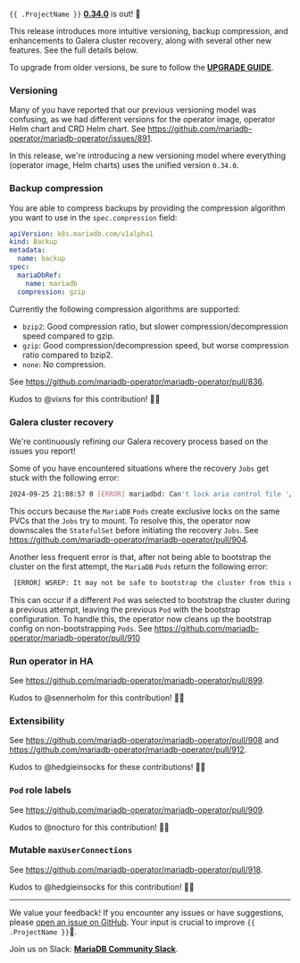 
`{{ .ProjectName }}` __[0.34.0](https://github.com/mariadb-operator/mariadb-operator/releases/tag/0.34.0)__ is out! 🦭

This release introduces more intuitive versioning, backup compression, and enhancements to Galera cluster recovery, along with several other new features. See the full details below.

To upgrade from older versions, be sure to follow the __[UPGRADE GUIDE](https://github.com/mariadb-operator/mariadb-operator/blob/main/docs/UPGRADE_0.34.0.md)__.

### Versioning

Many of you have reported that our previous versioning model was confusing, as we had different versions for the operator image, operator Helm chart and CRD Helm chart. See https://github.com/mariadb-operator/mariadb-operator/issues/891.

In this release, we're introducing a new versioning model where everything (operator image, Helm charts) uses the unified version `0.34.0`.

### Backup compression

You are able to compress backups by providing the compression algorithm you want to use in the  `spec.compression` field:

```yaml
apiVersion: k8s.mariadb.com/v1alpha1
kind: Backup
metadata:
  name: backup
spec:
  mariaDbRef:
    name: mariadb
  compression: gzip
```

Currently the following compression algorithms are supported:
- `bzip2`: Good compression ratio, but slower compression/decompression speed compared to gzip.
- `gzip`: Good compression/decompression speed, but worse compression ratio compared to bzip2.
- `none`: No compression.

See https://github.com/mariadb-operator/mariadb-operator/pull/836.

Kudos to @vixns for this contribution! 🙏🏻

### Galera cluster recovery

We're continuously refining our Galera recovery process based on the issues you report!

Some of you have encountered situations where the recovery `Jobs` get stuck with the following error:

```bash
2024-09-25 21:08:57 0 [ERROR] mariadbd: Can't lock aria control file '/var/lib/mysql/aria_log_control' for exclusive use, error: 11. Will retry for 30 seconds
```

This occurs because the `MariaDB` `Pods` create exclusive locks on the same PVCs that the `Jobs` try to mount. To resolve this, the operator now downscales the `StatefulSet` before initiating the recovery `Jobs`. See https://github.com/mariadb-operator/mariadb-operator/pull/904.

Another less frequent error is that, after not being able to bootstrap the cluster on the first attempt, the `MariaDB` `Pods` return the following error:

```bash
 [ERROR] WSREP: It may not be safe to bootstrap the cluster from this node. It was not the last one to leave the cluster and may not contain all the updates.
```

This can occur if a different `Pod` was selected to bootstrap the cluster during a previous attempt, leaving the previous `Pod` with the bootstrap configuration. To handle this, the operator now cleans up the bootstrap config on non-bootstrapping `Pods`. See https://github.com/mariadb-operator/mariadb-operator/pull/910

### Run operator in HA

See https://github.com/mariadb-operator/mariadb-operator/pull/899.

Kudos to @sennerholm for this contribution! 🙏🏻

### Extensibility

See https://github.com/mariadb-operator/mariadb-operator/pull/908 and https://github.com/mariadb-operator/mariadb-operator/pull/912.

Kudos to @hedgieinsocks for these contributions! 🙏🏻

### `Pod` role labels

See https://github.com/mariadb-operator/mariadb-operator/pull/909.

Kudos to @nocturo for this contribution! 🙏🏻

### Mutable `maxUserConnections`

See https://github.com/mariadb-operator/mariadb-operator/pull/918.

Kudos to @hedgieinsocks for this contribution! 🙏🏻

---

We value your feedback! If you encounter any issues or have suggestions, please [open an issue on GitHub](https://github.com/mariadb-operator/mariadb-operator/issues/new/choose). Your input is crucial to improve `{{ .ProjectName }}`🦭.

Join us on Slack: **[MariaDB Community Slack](https://r.mariadb.com/join-community-slack)**.
